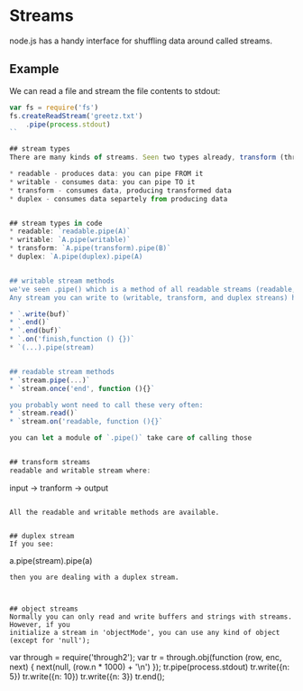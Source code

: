 # Streams

node.js has a handy interface for shuffling data around called streams.


## Example
We can read a file and stream the file contents to stdout:
```js
var fs = require('fs')
fs.createReadStream('greetz.txt')
    .pipe(process.stdout)
``

## stream types
There are many kinds of streams. Seen two types already, transform (through2) and writable (concat-stream).

* readable - produces data: you can pipe FROM it
* writable - consumes data: you can pipe TO it
* transform - consumes data, producing transformed data
* duplex - consumes data separtely from producing data


## stream types in code
* readable: `readable.pipe(A)`
* writable: `A.pipe(writable)`
* transform: `A.pipe(transform).pipe(B)`
* duplex: `A.pipe(duplex).pipe(A)


## writable stream methods
we've seen .pipe() which is a method of all readable streams (readable, transform, and duplex).
Any stream you can write to (writable, transform, and duplex streans) has these methods:

* `.write(buf)`
* `.end()`
* `.end(buf)`
* `.on('finish,function () {})`
* `(...).pipe(stream)


## readable stream methods
* `stream.pipe(...)`
* `stream.once('end', function (){}`

you probably wont need to call these very often:
* `stream.read()`
* `stream.on('readable, function (){}`

you can let a module of `.pipe()` take care of calling those


## transform streams
readable and writable stream where:
```
input -> tranform -> output
```

All the readable and writable methods are available.


## duplex stream
If you see:
```
a.pipe(stream).pipe(a)
```
then you are dealing with a duplex stream.



## object streams
Normally you can only read and write buffers and strings with streams. However, if you
initialize a stream in 'objectMode', you can use any kind of object (except for 'null');

```
var through = require('through2');
var tr = through.obj(function (row, enc, next) {
  next(null, (row.n * 1000) + '\n')
});
tr.pipe(process.stdout)
tr.write({n: 5})
tr.write({n: 10})
tr.write({n: 3})
tr.end();
```



